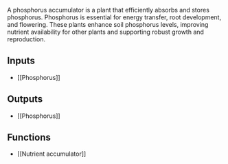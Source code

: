 A phosphorus accumulator is a plant that efficiently absorbs and stores phosphorus. Phosphorus is essential for energy transfer, root development, and flowering. These plants enhance soil phosphorus levels, improving nutrient availability for other plants and supporting robust growth and reproduction.
## Inputs
- [[Phosphorus]]

## Outputs
- [[Phosphorus]]

## Functions
- [[Nutrient accumulator]]